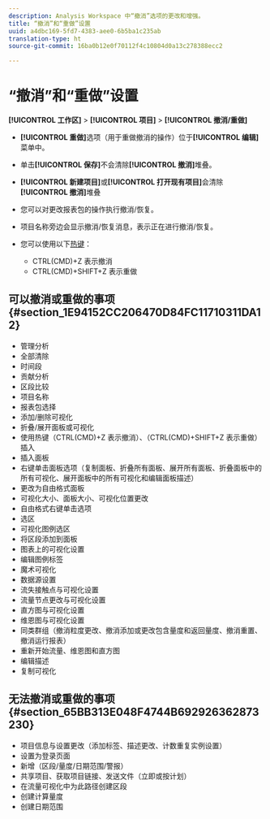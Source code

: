 ```yaml
---
description: Analysis Workspace 中“撤消”选项的更改和增强。
title: “撤消”和“重做”设置
uuid: a4dbc169-5fd7-4383-aee0-6b5ba1c235ab
translation-type: ht
source-git-commit: 16ba0b12e0f70112f4c10804d0a13c278388ecc2

---
```



# “撤消”和“重做”设置

**[!UICONTROL 工作区]** > **[!UICONTROL 项目]** > **[!UICONTROL 撤消/重做]**

* **[!UICONTROL 重做]**&#x200B;选项（用于重做撤消的操作）位于&#x200B;**[!UICONTROL 编辑]**&#x200B;菜单中。

* 单击&#x200B;**[!UICONTROL 保存]**&#x200B;不会清除&#x200B;**[!UICONTROL 撤消]**&#x200B;堆叠。

* **[!UICONTROL 新建项目]**&#x200B;或&#x200B;**[!UICONTROL 打开现有项目]**&#x200B;会清除&#x200B;**[!UICONTROL 撤消]**&#x200B;堆叠

* 您可以对更改报表包的操作执行撤消/恢复。
* 项目名称旁边会显示撤消/恢复消息，表示正在进行撤消/恢复。
* 您可以使用以下[热键](/help/analyze/analysis-workspace/build-workspace-project/fa-shortcut-keys.md)：

   * CTRL(CMD)+Z 表示撤消
   * CTRL(CMD)+SHIFT+Z 表示重做

## 可以撤消或重做的事项 {#section_1E94152CC206470D84FC11710311DA12}

* 管理分析
* 全部清除
* 时间段
* 贡献分析
* 区段比较
* 项目名称
* 报表包选择
* 添加/删除可视化
* 折叠/展开面板或可视化
* 使用热键（CTRL(CMD)+Z 表示撤消）、（CTRL(CMD)+SHIFT+Z 表示重做）插入
* 插入面板
* 右键单击面板选项（复制面板、折叠所有面板、展开所有面板、折叠面板中的所有可视化、展开面板中的所有可视化和编辑面板描述）
* 更改为自由格式面板
* 可视化大小、面板大小、可视化位置更改
* 自由格式右键单击选项
* 选区
* 可视化图例选区
* 将区段添加到面板
* 图表上的可视化设置
* 编辑图例标签
* 魔术可视化
* 数据源设置
* 流失接触点与可视化设置
* 流量节点更改与可视化设置
* 直方图与可视化设置
* 维恩图与可视化设置
* 同类群组（撤消粒度更改、撤消添加或更改包含量度和返回量度、撤消重置、撤消运行报表）
* 重新开始流量、维恩图和直方图
* 编辑描述
* 复制可视化

## 无法撤消或重做的事项 {#section_65BB313E048F4744B692926362873230}

* 项目信息与设置更改（添加标签、描述更改、计数重复实例设置）
* 设置为登录页面
* 新增（区段/量度/日期范围/警报）
* 共享项目、获取项目链接、发送文件（立即或按计划）
* 在流量可视化中为此路径创建区段
* 创建计算量度
* 创建日期范围

